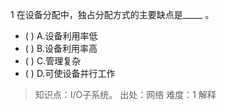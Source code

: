 1
在设备分配中，独占分配方式的主要缺点是_____ 。
- ( ) A.设备利用率低 
- ( ) B.设备利用率高 
- ( ) C.管理复杂 
- ( ) D.可使设备并行工作

> 知识点：I/O子系统。
> 出处：网络
> 难度：1
> 解释
